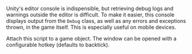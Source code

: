 Unity's editor console is indispensible, but retrieving debug logs and warnings
outside the editor is difficult. To make it easier, this console displays
output from the `Debug` class, as well as any errors and exceptions thrown, in
the game itself. This is especially useful on mobile devices.

Attach this script to a game object. The window can be opened with a
configurable hotkey (defaults to backtick).
